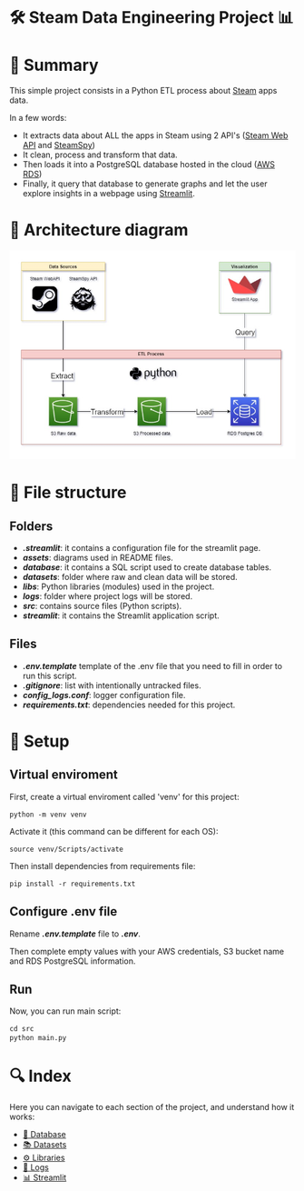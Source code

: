 # 🛠 Steam Data Engineering Project 📊
# 📄 Summary
This simple project consists in a Python ETL process about [Steam](https://store.steampowered.com/) apps data.

In a few words:
- It extracts data about ALL the apps in Steam using 2 API's ([Steam Web API](https://partner.steamgames.com/doc/webapi) and [SteamSpy](https://steamspy.com/about))
- It clean, process and transform that data.
- Then loads it into a PostgreSQL database hosted in the cloud ([AWS RDS](https://aws.amazon.com/rds/))
- Finally, it query that database to generate graphs and let the user explore insights in a webpage using [Streamlit](https://streamlit.io/).

# 🔀 Architecture diagram
![architecture_diagram](https://github.com/Nacho215/Steam-DE-project/blob/main/assets/architecture_diagram.jpg)

# 📁 File structure
## Folders
- ***.streamlit***: it contains a configuration file for the streamlit page.
- ***assets***: diagrams used in README files.
- ***database***: it contains a SQL script used to create database tables.
- ***datasets***: folder where raw and clean data will be stored.
- ***libs***: Python libraries (modules) used in the project.
- ***logs***: folder where project logs will be stored.
- ***src***: contains source files (Python scripts).
- ***streamlit***: it contains the Streamlit application script.
## Files
- ***.env.template*** template of the .env file that you need to fill in order to run this script.
- ***.gitignore***: list with intentionally untracked files.
- ***config_logs.conf***: logger configuration file.
- ***requirements.txt***: dependencies needed for this project.

# 🔨 Setup
## Virtual enviroment
First, create a virtual enviroment called 'venv' for this project:
```
python -m venv venv
```
Activate it (this command can be different for each OS):
```
source venv/Scripts/activate
```
Then install dependencies from requirements file:
```
pip install -r requirements.txt
```
## Configure .env file
Rename ***.env.template*** file to ***.env***.

Then complete empty values with your AWS credentials, S3 bucket name and RDS PostgreSQL information.
## Run
Now, you can run main script:
```
cd src
python main.py
```
# 🔍 Index
Here you can navigate to each section of the project, and understand how it works:
- [💾 Database](https://github.com/Nacho215/Steam-DE-project/tree/main/database)
- [📚 Datasets](https://github.com/Nacho215/Steam-DE-project/tree/main/datasets)
- [⚙ Libraries](https://github.com/Nacho215/Steam-DE-project/tree/main/libs)
- [📑 Logs](https://github.com/Nacho215/Steam-DE-project/tree/main/logs)
- [📊 Streamlit](https://github.com/Nacho215/Steam-DE-project/tree/main/streamlit)